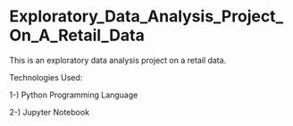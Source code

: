 # Exploratory_Data_Analysis_Project_On_A_Retail_Data
This is an exploratory data analysis project on a retail data.


Technologies Used:

1-) Python Programming Language

2-) Jupyter Notebook